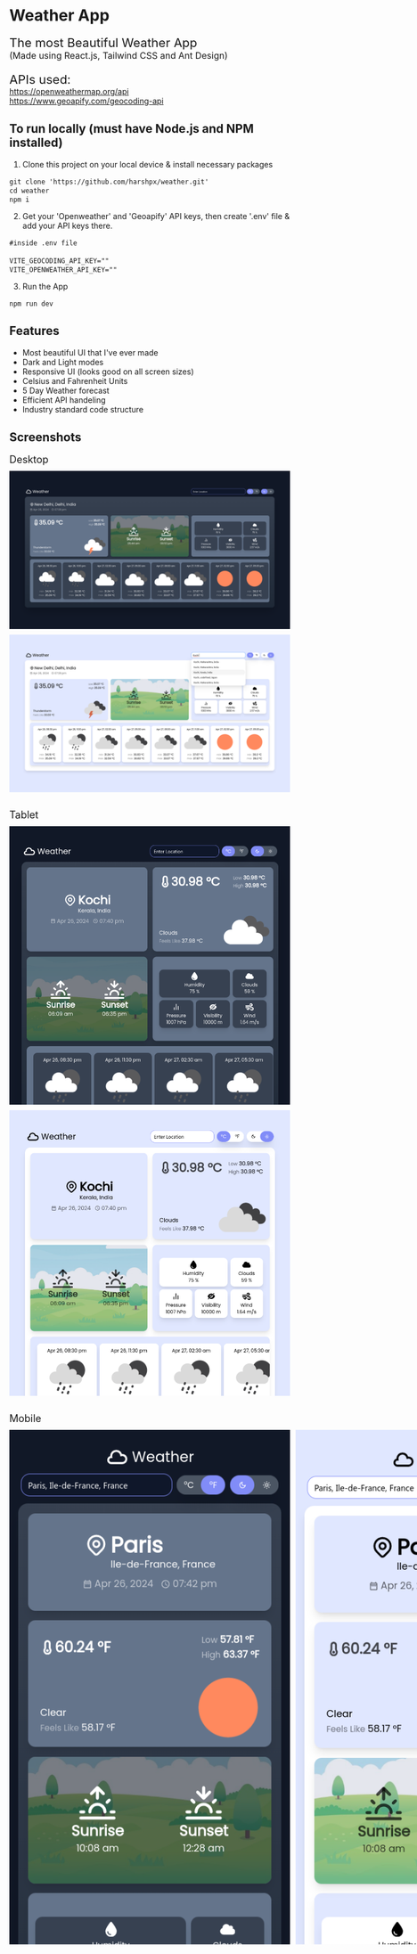 # Weather App
<div style="display:flex; flex-direction:column">
    <div style="font-size:22px">The most Beautiful Weather App</div>
    <div style="font-size:16px">(Made using React.js, Tailwind CSS and Ant Design)</div>
    <div style="margin-top:20px; display:flex; flex-direction:column">
        <span style="font-size:22px">APIs used:</span>
        <a href="https://openweathermap.org/api">https://openweathermap.org/api</a>
        <a href="https://www.geoapify.com/geocoding-api">https://www.geoapify.com/geocoding-api</a>
    </div>
</div> 

## To run locally (must have Node.js and NPM installed)
1. Clone this project on your local device & install necessary packages
```
git clone 'https://github.com/harshpx/weather.git'
cd weather
npm i
```
2. Get your 'Openweather' and 'Geoapify' API keys, then create '.env' file & add your API keys there.
```
#inside .env file

VITE_GEOCODING_API_KEY=""
VITE_OPENWEATHER_API_KEY=""
```
3. Run the App
```
npm run dev
```

## Features
* Most beautiful UI that I've ever made
* Dark and Light modes
* Responsive UI (looks good on all screen sizes)
* Celsius and Fahrenheit Units
* 5 Day Weather forecast 
* Efficient API handeling
* Industry standard code structure

## Screenshots
<div style="display:flex; flex-direction:column; gap:30px">
    <div style="display:flex; flex-direction:column; gap:10px">
        <span style="font-size:18px;">Desktop</span>
        <img src="./src/assets/screenshots/ss1.png"/>
        <img src="./src/assets/screenshots/ss2.png"/>
    </div>
    <div style="display:flex; flex-direction:column; gap:10px">
        <span style="font-size:18px;">Tablet</span>
        <img src="./src/assets/screenshots/ss3.png"/>
        <img src="./src/assets/screenshots/ss4.png"/>
    </div>
    <div style="display:flex; flex-direction:column; gap:10px">
        <span style="font-size:18px;">Mobile</span>
        <div style="display:flex; gap:10px">
            <img src="./src/assets/screenshots/ss5.png"/>
            <img src="./src/assets/screenshots/ss6.png"/>
        </div>
    </div>
</div>